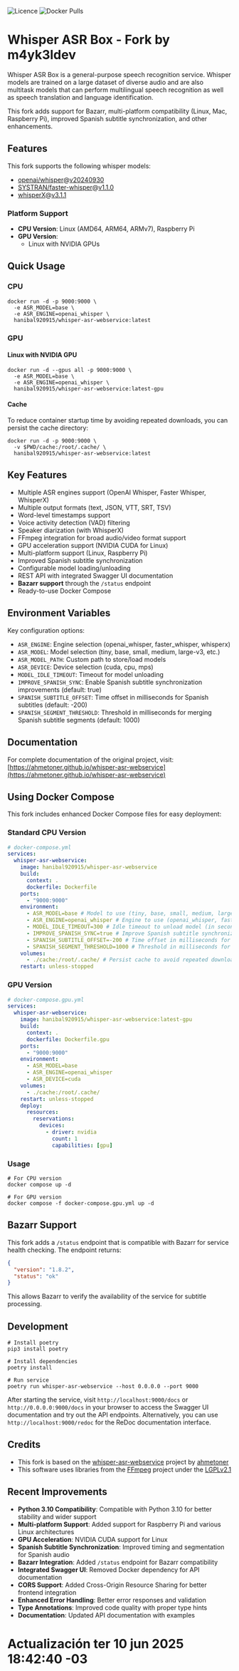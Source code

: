 ![Licence](https://img.shields.io/github/license/m4yk3ldev/whisper-asr-webservice.svg)
![Docker Pulls](https://img.shields.io/docker/pulls/hanibal920915/whisper-asr-webservice.svg)

# Whisper ASR Box - Fork by m4yk3ldev

Whisper ASR Box is a general-purpose speech recognition service. Whisper models are trained on a large dataset of diverse audio and are also multitask models that can perform multilingual speech recognition as well as speech translation and language identification.

This fork adds support for Bazarr, multi-platform compatibility (Linux, Mac, Raspberry Pi), improved Spanish subtitle synchronization, and other enhancements.

## Features

This fork supports the following whisper models:

- [openai/whisper](https://github.com/openai/whisper)@[v20240930](https://github.com/openai/whisper/releases/tag/v20240930)
- [SYSTRAN/faster-whisper](https://github.com/SYSTRAN/faster-whisper)@[v1.1.0](https://github.com/SYSTRAN/faster-whisper/releases/tag/v1.1.0)
- [whisperX](https://github.com/m-bain/whisperX)@[v3.1.1](https://github.com/m-bain/whisperX/releases/tag/v3.1.1)

### Platform Support

- **CPU Version**: Linux (AMD64, ARM64, ARMv7), Raspberry Pi
- **GPU Version**:
  - Linux with NVIDIA GPUs

## Quick Usage

### CPU

```shell
docker run -d -p 9000:9000 \
  -e ASR_MODEL=base \
  -e ASR_ENGINE=openai_whisper \
  hanibal920915/whisper-asr-webservice:latest
```

### GPU

#### Linux with NVIDIA GPU

```shell
docker run -d --gpus all -p 9000:9000 \
  -e ASR_MODEL=base \
  -e ASR_ENGINE=openai_whisper \
  hanibal920915/whisper-asr-webservice:latest-gpu
```



#### Cache

To reduce container startup time by avoiding repeated downloads, you can persist the cache directory:

```shell
docker run -d -p 9000:9000 \
  -v $PWD/cache:/root/.cache/ \
  hanibal920915/whisper-asr-webservice:latest
```

## Key Features

- Multiple ASR engines support (OpenAI Whisper, Faster Whisper, WhisperX)
- Multiple output formats (text, JSON, VTT, SRT, TSV)
- Word-level timestamps support
- Voice activity detection (VAD) filtering
- Speaker diarization (with WhisperX)
- FFmpeg integration for broad audio/video format support
- GPU acceleration support (NVIDIA CUDA for Linux)
- Multi-platform support (Linux, Raspberry Pi)
- Improved Spanish subtitle synchronization
- Configurable model loading/unloading
- REST API with integrated Swagger UI documentation
- **Bazarr support** through the `/status` endpoint
- Ready-to-use Docker Compose

## Environment Variables

Key configuration options:

- `ASR_ENGINE`: Engine selection (openai_whisper, faster_whisper, whisperx)
- `ASR_MODEL`: Model selection (tiny, base, small, medium, large-v3, etc.)
- `ASR_MODEL_PATH`: Custom path to store/load models
- `ASR_DEVICE`: Device selection (cuda, cpu, mps)
- `MODEL_IDLE_TIMEOUT`: Timeout for model unloading
- `IMPROVE_SPANISH_SYNC`: Enable Spanish subtitle synchronization improvements (default: true)
- `SPANISH_SUBTITLE_OFFSET`: Time offset in milliseconds for Spanish subtitles (default: -200)
- `SPANISH_SEGMENT_THRESHOLD`: Threshold in milliseconds for merging Spanish subtitle segments (default: 1000)

## Documentation

For complete documentation of the original project, visit:
[https://ahmetoner.github.io/whisper-asr-webservice](https://ahmetoner.github.io/whisper-asr-webservice)

## Using Docker Compose

This fork includes enhanced Docker Compose files for easy deployment:

### Standard CPU Version

```yaml
# docker-compose.yml
services:
  whisper-asr-webservice:
    image: hanibal920915/whisper-asr-webservice
    build:
      context: .
      dockerfile: Dockerfile
    ports:
      - "9000:9000"
    environment:
      - ASR_MODEL=base # Model to use (tiny, base, small, medium, large-v3)
      - ASR_ENGINE=openai_whisper # Engine to use (openai_whisper, faster_whisper, whisperx)
      - MODEL_IDLE_TIMEOUT=300 # Idle timeout to unload model (in seconds)
      - IMPROVE_SPANISH_SYNC=true # Improve Spanish subtitle synchronization
      - SPANISH_SUBTITLE_OFFSET=-200 # Time offset in milliseconds for Spanish subtitles
      - SPANISH_SEGMENT_THRESHOLD=1000 # Threshold in milliseconds for merging Spanish segments
    volumes:
      - ./cache:/root/.cache/ # Persist cache to avoid repeated downloads
    restart: unless-stopped
```

### GPU Version

```yaml
# docker-compose.gpu.yml
services:
  whisper-asr-webservice:
    image: hanibal920915/whisper-asr-webservice:latest-gpu
    build:
      context: .
      dockerfile: Dockerfile.gpu
    ports:
      - "9000:9000"
    environment:
      - ASR_MODEL=base
      - ASR_ENGINE=openai_whisper
      - ASR_DEVICE=cuda
    volumes:
      - ./cache:/root/.cache/
    restart: unless-stopped
    deploy:
      resources:
        reservations:
          devices:
            - driver: nvidia
              count: 1
              capabilities: [gpu]
```

### Usage

```shell
# For CPU version
docker compose up -d

# For GPU version
docker compose -f docker-compose.gpu.yml up -d
```

## Bazarr Support

This fork adds a `/status` endpoint that is compatible with Bazarr for service health checking. The endpoint returns:

```json
{
  "version": "1.8.2",
  "status": "ok"
}
```

This allows Bazarr to verify the availability of the service for subtitle processing.

## Development

```shell
# Install poetry
pip3 install poetry

# Install dependencies
poetry install

# Run service
poetry run whisper-asr-webservice --host 0.0.0.0 --port 9000
```

After starting the service, visit `http://localhost:9000/docs` or `http://0.0.0.0:9000/docs` in your browser to access the Swagger UI documentation and try out the API endpoints. Alternatively, you can use `http://localhost:9000/redoc` for the ReDoc documentation interface.

## Credits

- This fork is based on the [whisper-asr-webservice](https://github.com/ahmetoner/whisper-asr-webservice) project by [ahmetoner](https://github.com/ahmetoner)
- This software uses libraries from the [FFmpeg](http://ffmpeg.org) project under the [LGPLv2.1](http://www.gnu.org/licenses/old-licenses/lgpl-2.1.html)

## Recent Improvements

- **Python 3.10 Compatibility**: Compatible with Python 3.10 for better stability and wider support
- **Multi-platform Support**: Added support for Raspberry Pi and various Linux architectures
- **GPU Acceleration**: NVIDIA CUDA support for Linux
- **Spanish Subtitle Synchronization**: Improved timing and segmentation for Spanish audio
- **Bazarr Integration**: Added `/status` endpoint for Bazarr compatibility
- **Integrated Swagger UI**: Removed Docker dependency for API documentation
- **CORS Support**: Added Cross-Origin Resource Sharing for better frontend integration
- **Enhanced Error Handling**: Better error responses and validation
- **Type Annotations**: Improved code quality with proper type hints
- **Documentation**: Updated API documentation with examples
# Actualización ter 10 jun 2025 18:42:40 -03

